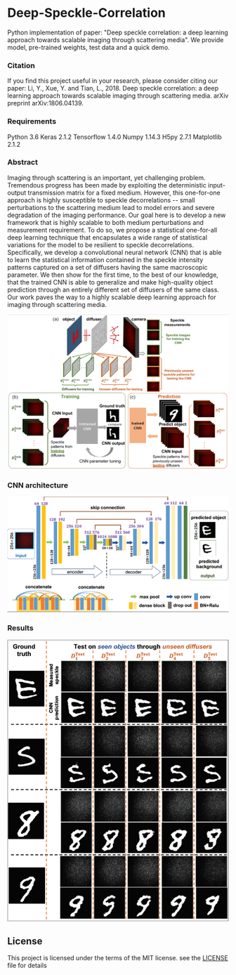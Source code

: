 # Deep-Speckle-Correlation
Python implementation of paper: "Deep speckle correlation: a deep learning approach towards scalable imaging through scattering media". We provide model, pre-trained weights, test data and a quick demo.

### Citation
If you find this project useful in your research, please consider citing our paper:
Li, Y., Xue, Y. and Tian, L., 2018. Deep speckle correlation: a deep learning approach towards scalable imaging through scattering media. arXiv preprint arXiv:1806.04139.




### Requirements
Python 3.6
Keras 2.1.2
Tensorflow 1.4.0
Numpy 1.14.3
H5py 2.7.1
Matplotlib 2.1.2

### Abstract
Imaging through scattering is an important, yet challenging problem. Tremendous progress has been made by exploiting the deterministic input-output transmission matrix for a fixed medium. However, this one-for-one approach is highly susceptible to speckle decorrelations -- small perturbations to the scattering medium lead to model errors and severe degradation of the imaging performance. Our goal here is to develop a new framework that is highly scalable to both medium perturbations and measurement requirement.  To do so, we propose a statistical one-for-all deep learning technique that encapsulates a wide range of statistical variations for the model to be resilient to speckle decorrelations. Specifically, we develop a convolutional neural network (CNN) that is able to learn the statistical information contained in the speckle intensity patterns captured on a set of diffusers having the same macroscopic parameter. We then show for the first time, to the best of our knowledge, that the trained CNN is able to generalize and make high-quality object prediction through an entirely different set of  diffusers of the same class. Our work paves the way to a highly scalable deep learning approach for imaging through scattering media. 

![Alt Text](/images/img1.png)

### CNN architecture

![Alt Text](/images/img2.png)

### Results


![Alt Text](/images/img3.png)

## License
This project is licensed under the terms of the MIT license. see the [LICENSE](LICENSE) file for details
